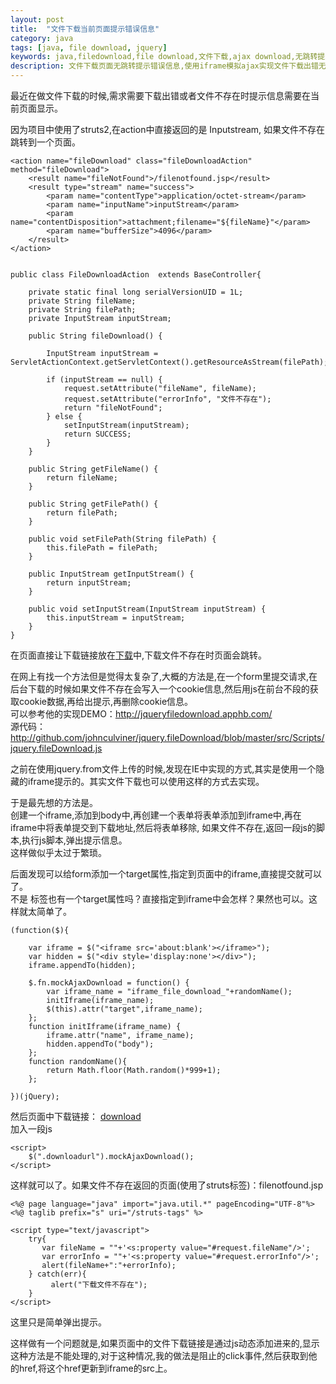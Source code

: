 ```yaml
---
layout: post
title:  "文件下载当前页面提示错误信息"
category: java
tags: [java, file download, jquery]
keywords: java,filedownload,file download,文件下载,ajax download,无跳转提示
description: 文件下载页面无跳转提示错误信息,使用iframe模拟ajax实现文件下载出错无跳转提示。
---
```


最近在做文件下载的时候,需求需要下载出错或者文件不存在时提示信息需要在当前页面显示。  

因为项目中使用了struts2,在action中直接返回的是 Inputstream, 如果文件不存在跳转到一个页面。  

	<action name="fileDownload" class="fileDownloadAction" method="fileDownload">
		<result name="fileNotFound">/filenotfound.jsp</result>
		<result type="stream" name="success">  
			<param name="contentType">application/octet-stream</param>  
			<param name="inputName">inputStream</param>  
			<param name="contentDisposition">attachment;filename="${fileName}"</param>  
			<param name="bufferSize">4096</param>
		</result>  
	</action>


	public class FileDownloadAction  extends BaseController{
		
		private static final long serialVersionUID = 1L;
		private String fileName;
		private String filePath;
		private InputStream inputStream;

		public String fileDownload() {
			
			InputStream inputStream = ServletActionContext.getServletContext().getResourceAsStream(filePath);
			
			if (inputStream == null) {
				request.setAttribute("fileName", fileName);
				request.setAttribute("errorInfo", "文件不存在");
				return "fileNotFound";
			} else {
				setInputStream(inputStream);
				return SUCCESS;
			}
		}
		
		public String getFileName() {
			return fileName;
		}
		
		public String getFilePath() {
			return filePath;
		}

		public void setFilePath(String filePath) {
			this.filePath = filePath;
		}

		public InputStream getInputStream() {
			return inputStream;
		}

		public void setInputStream(InputStream inputStream) {
			this.inputStream = inputStream;
		}
	}

在页面直接让下载链接放在<a href="download.......">下载</a>中,下载文件不存在时页面会跳转。  

在网上有找一个方法但是觉得太复杂了,大概的方法是,在一个form里提交请求,在后台下载的时候如果文件不存在会写入一个cookie信息,然后用js在前台不段的获取cookie数据,再给出提示,再删除cookie信息。  
可以参考他的实现DEMO：http://jqueryfiledownload.apphb.com/    
源代码：http://github.com/johnculviner/jquery.fileDownload/blob/master/src/Scripts/jquery.fileDownload.js  

之前在使用jquery.from文件上传的时候,发现在IE中实现的方式,其实是使用一个隐藏的iframe提示的。其实文件下载也可以使用这样的方式去实现。  

于是最先想的方法是。  
创建一个iframe,添加到body中,再创建一个表单将表单添加到iframe中,再在iframe中将表单提交到下载地址,然后将表单移除,
如果文件不存在,返回一段js的脚本,执行js脚本,弹出提示信息。  
这样做似乎太过于繁琐。  

后面发现可以给form添加一个target属性,指定到页面中的iframe,直接提交就可以了。  
不是 <a> 标签也有一个target属性吗？直接指定到iframe中会怎样？果然也可以。这样就太简单了。  

	(function($){  
		
		var iframe = $("<iframe src='about:blank'></iframe>");
		var hidden = $("<div style='display:none'></div>");
		iframe.appendTo(hidden);
		
		$.fn.mockAjaxDownload = function() {
			var iframe_name = "iframe_file_download_"+randomName();
			initIframe(iframe_name);
			$(this).attr("target",iframe_name);
		}; 
		function initIframe(iframe_name) {    
			iframe.attr("name", iframe_name);
			hidden.appendTo("body");
		}; 
		function randomName(){
			return Math.floor(Math.random()*999+1);
		};
		
	})(jQuery);

然后页面中下载链接：
<a href="downloadurl" class="download">download</a>  
加入一段js

	<script>
		$(".downloadurl").mockAjaxDownload();
	</script>

这样就可以了。如果文件不存在返回的页面(使用了struts标签)：filenotfound.jsp  

	<%@ page language="java" import="java.util.*" pageEncoding="UTF-8"%>
	<%@ taglib prefix="s" uri="/struts-tags" %>

	<script type="text/javascript">
		try{
		   var fileName = ""+'<s:property value="#request.fileName"/>';
		   var errorInfo = ""+'<s:property value="#request.errorInfo"/>';
		   alert(fileName+":"+errorInfo);
		} catch(err){
			 alert("下载文件不存在");
		}
	</script>

这里只是简单弹出提示。  

这样做有一个问题就是,如果页面中的文件下载链接<a>是通过js动态添加进来的,显示这种方法是不能处理的,对于这种情况,我的做法是阻止<a>的click事件,然后获取到他的href,将这个href更新到iframe的src上。







